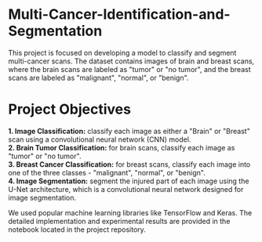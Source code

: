 # Multi-Cancer-Identification-and-Segmentation
This project is focused on developing a model to classify and segment multi-cancer scans. The dataset contains images of brain and breast scans, where the brain scans are labeled as "tumor" or "no tumor", and the breast scans are labeled as "malignant", "normal", or "benign". 

# Project Objectives
<b>1. Image Classification:</b> classify each image as either a "Brain" or "Breast" scan using a convolutional neural network (CNN) model.<br>
<b>2. Brain Tumor Classification:</b> for brain scans, classify each image as "tumor" or "no tumor". <br>
<b>3. Breast Cancer Classification:</b> for breast scans, classify each image into one of the three classes - "malignant", "normal", or "benign". <br>
<b>4. Image Segmentation:</b> segment the injured part of each image using the U-Net architecture, which is a convolutional neural network designed for image segmentation.<br>

We used popular machine learning libraries like TensorFlow and Keras. The detailed implementation and experimental results are provided in the notebook located in the project repository.
